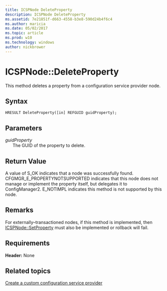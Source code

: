 ```yaml
---
title: ICSPNode DeleteProperty
description: ICSPNode DeleteProperty
ms.assetid: 7e21851f-d663-4558-b3e8-590d24b4f6c4
ms.author: maricia
ms.date: 05/02/2017
ms.topic: article
ms.prod: w10
ms.technology: windows
author: nickbrower
---
```


# ICSPNode::DeleteProperty

This method deletes a property from a configuration service provider node.

## Syntax

``` syntax
HRESULT DeleteProperty([in] REFGUID guidProperty);
```

## Parameters

<a href="" id="guidproperty"></a>*guidProperty*  
&nbsp;&nbsp;&nbsp;&nbsp;&nbsp;&nbsp;The GUID of the property to delete.

## Return Value

A value of S\_OK indicates that a node was successfully found. CFGMGR\_E\_PROPERTYNOTSUPPORTED indicates that this node does not manage or implement the property itself, but delegates it to ConfigManager2. E\_NOTIMPL indicates this method is not supported by this node.

## Remarks

For externally–transactioned nodes, if this method is implemented, then [ICSPNode::SetProperty](icspnodesetproperty.md) must also be implemented or rollback will fail.

## Requirements

**Header:** None

## Related topics

[Create a custom configuration service provider](create-a-custom-configuration-service-provider.md)

 






